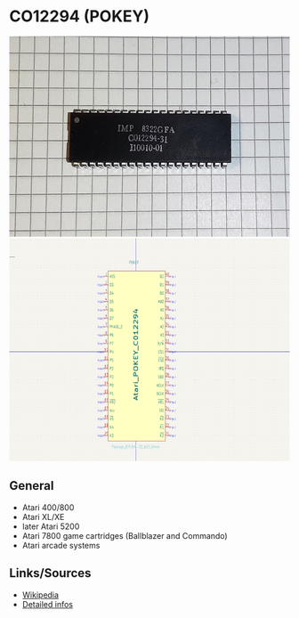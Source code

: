 # CO12294 (POKEY)

<img src="CO12294.png" width="600" height="360">	

<img src="kicad_Atari_POKEY_C012294.png" width="600" height="400">

## General

- Atari 400/800
- Atari XL/XE
- later Atari 5200
- Atari 7800 game cartridges (Ballblazer and Commando)
- Atari arcade systems

## Links/Sources

- [Wikipedia](https://en.wikipedia.org/wiki/POKEY)
- [Detailed infos](http://krap.pl/mirrorz/atari/homepage.ntlworld.com/kryten_droid/Atari/800XL/atari_hw/pokey.htm)
